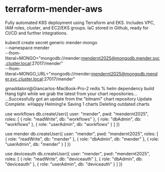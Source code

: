 # terraform-mender-aws
Fully automated K8S deployment using Terraform and EKS. Includes VPC, IAM roles, cluster, and EC2/EKS groups. IaC stored in Github, ready for CI/CD and further integrations.


kubectl create secret generic mender-mongo \
  --namespace mender \
  --from-literal=MONGO="mongodb://mender:mendernt2025@mongodb.mender.svc.cluster.local:27017/mender" \
  --from-literal=MONGO_URL="mongodb://mender:mendernt2025@mongodb.mender.svc.cluster.local:27017/mender"


gmaddaloni@Giancarlos-MacBook-Pro-2 redis % helm dependency build
Hang tight while we grab the latest from your chart repositories...
...Successfully got an update from the "bitnami" chart repository
Update Complete. ⎈Happy Helming!⎈
Saving 1 charts
Deleting outdated charts

use workflows
db.createUser({
  user: "mender",
  pwd: "mendernt2025",
  roles: [
    { role: "readWrite", db: "workflows" },
    { role: "dbAdmin", db: "workflows" },
    { role: "userAdmin", db: "workflows" }
  ]
})

use mender
db.createUser({
  user: "mender",
  pwd: "mendernt2025",
  roles: [
    { role: "readWrite", db: "mender" },
    { role: "dbAdmin", db: "mender" },
    { role: "userAdmin", db: "mender" }
  ]
})

use deviceauth
db.createUser({
  user: "mender",
  pwd: "mendernt2025",
  roles: [
    { role: "readWrite", db: "deviceauth" },
    { role: "dbAdmin", db: "deviceauth" },
    { role: "userAdmin", db: "deviceauth" }
  ]
})